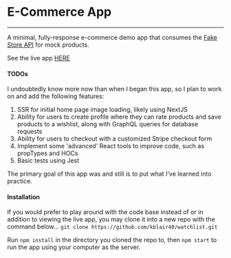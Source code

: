 # E-Commerce App

<hr />

A minimal, fully-response e-commerce demo app that consumes the [Fake Store API](https://fakestoreapi.com/) for mock products.

See the live app [HERE](https://ecommerce-kb.netlify.app/)

#### TODOs

I undoubtedly know more now than when I began this app, so I plan to work on and add the following features:

1. SSR for initial home page image loading, likely using NextJS
2. Ability for users to create profile where they can rate products and save products to a wishlist, along with GraphQL queries for database requests
3. Ability for users to checkout with a customized Stripe checkout form
4. Implement some 'advanced' React tools to improve code, such as propTypes and HOCs
5. Basic tests using Jest

The primary goal of this app was and still is to put what I've learned into practice.

#### Installation

If you would prefer to play around with the code base instead of or in addition to viewing the live app, you may clone it into a new repo with the command below...
`git clone https://github.com/kblair40/watchlist.git`

Run `npm install` in the directory you cloned the repo to, then `npm start` to run the app using your computer as the server.

